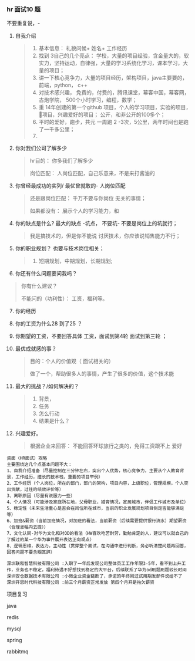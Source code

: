 ### hr 面试10 题

 不要重复说，-

1. 自我介绍

   > 1. 基本信息： 礼貌问候+ 姓名+ 工作经历
   > 2. 找到 3自己的几个亮点： 学校，大量的项目经验，含金量大的，软实力，坚持运动，自律强，大量的学习系统化学习，课本学习，大量的项目；
   > 3. 讲一下核心竞争力，大量的项目经历，架构项目，java主要要的，前端，python， c++
   > 4. 对技术感兴趣， 免费的，付费的，腾讯课堂，幕客中国，幕客网，古炮学院， 500个小时学习，编程，数学；
   > 5. 重 14年创建的第一个github 项目，个人的学习项目，实验的项目，📒项目，兴趣爱好的项目； 公开，和非公开的100多个；
   > 6. 平时的爱好，跑步，共元 一周跑 2 -3次，5公里，两年时间也是跑了一千多公里；
   > 7. 

2. 你对我们公司了解多少  

   > hr目的： 你多我们了解多少
   >
   > 岗位匹配： 人岗位匹配，自己乐意来，不是来打酱油的

3. 你曾经最成功的实列/ 最优曾就敢的-  人岗位匹配

   > 还是跟岗位匹配： 千万不要与你岗位 无关的事情；
   >
   > 如果都没有： 展示个人的学习能力，和

4. 你的缺点是什么? 最大的缺点 -坑点，  不要坑-  不要是岗位上的坑就行；

   > 我是搞技术的，但是你不能说 讨厌技术，你应该说销售能力不行；

5. 你的职业规划？ 也要与技术岗位相关；

   > 1. 短期规划，中期规划，长期规划;

6.  你还有什么问题要问我吗？

   > 你有什么建议？  
   >
   > 不能问的（功利性）： 工资，福利等。

7. 你的经历

8. 你的工资为什么28 到了25 ？

9. 你期望的工资，不要回答具体 工资，面试到第4轮 面试到第三轮 ；

10. 最优成就感的事？

    > 目的：个人的价值观（ 面试相关的）
    >
    > 做了一个，帮助很多人的事情，产生了很多的价值，这个技术能

11. 最大的挑战？/如何解决的？

    > 1. 背景，
    > 2. 任务
    > 3. 怎么行动
    > 4. 结果是什么？

12. 兴趣爱好。 

    > 根据企业来回答： 不能回答环球旅行之类的，免得工资跟不上 爱好




```
资面（HR面试）攻略
主要围绕这几个点基本问题不大：
1、自我介绍准备（尽量控制在三分钟左右，突出个人优势，核心竞争力，主要从个人教育背景，工作经历，擅长的技术栈，重要的项目举例）
2、工作经历（个人岗位，所在的部门，部门的架构，项目内容，上级职位，管理规模，个人突出贡献，过往的绩效评价等）
3、离职原因（尽量有说服力一些）
4、个人情况（可能涉及家庭所在地，父母职业，婚育情况，定居城市，伴侣工作城市及单位）
5、稳定性（未来生活重心是否会在岗位所在城市，当前的职业发展规划项目侧是否能够满足等）
6、加班&薪资（当前加班情况，对加班的看法，当前薪资（后续需要提供银行流水）期望薪资（合理涨幅内去提））
7、文化认同-对华为文化和对OD的看法（HW喜欢吃苦耐劳，勤勉肯定的人，建议可以就自己的了解过的某一个华为事件展开表达正向观点）
8、逻辑思维，表达力，主动性（贯穿整个面试，在沟通中进行判断，务必听清楚问题再回答，回答问题不要含糊其辞）
```





```
深圳联和智慧科技有限公司 :入职了一年后发现公司整体员工工作年限3-5年，看不到上升工作，业务也不稳定，福利待遇不好想找到稳定的大平台，后续联系了华为od刷题刷题较长时间
深圳安仓数据技术有限公司 :小微企业资金链断了，承诺的年终刚过试用期发邮件说给不了
深圳开思时代科技有限公司 :前三个月薪资正常发放 第四个月开是拖欠薪资
```

项目复习

java

redis

mysql

spring

rabbitmq